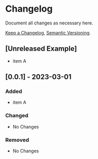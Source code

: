 # Changelog
Document all changes as necessary here.

[Keep a Changelog](https://keepachangelog.com/en/1.0.0/),
[Semantic Versioning](https://semver.org/spec/v2.0.0.html).

## [Unreleased Example]
- item A

## [0.0.1] - 2023-03-01
### Added
- item A

### Changed
- No Changes

### Removed
- No Changes
